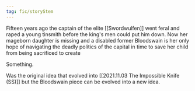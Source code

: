 ```yaml
---
tag: fic/storyStem
---
```


Fifteen years ago the captain of the elite [[Swordwulfen]] went feral and raped a young tinsmith before the king's men could put him down. Now her mageborn daughter is missing and a disabled former Bloodswain is her only hope of navigating the deadly politics of the capital in time to save her child from being sacrificed to create


Something. 

Was the original idea that evolved into [[2021.11.03 The Impossible Knife (SS)]] but the Bloodswain piece can be evolved into a new idea. 